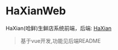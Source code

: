 # HaXianWeb
 HaXian(哈鲜)生鲜店系统前端，后端: [HaXian](https://github.com/Do0oMores/HaXian)  
 > 基于vue开发,功能见后端README
